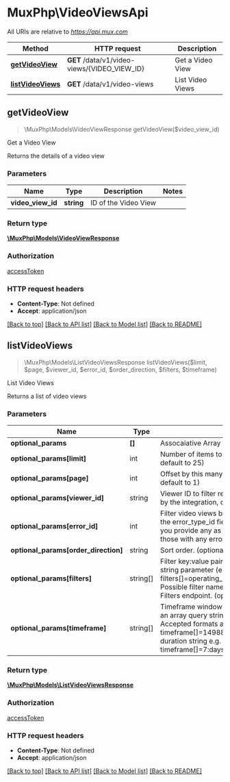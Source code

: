 # MuxPhp\VideoViewsApi

All URIs are relative to *https://api.mux.com*

Method | HTTP request | Description
------------- | ------------- | -------------
[**getVideoView**](VideoViewsApi.md#getVideoView) | **GET** /data/v1/video-views/{VIDEO_VIEW_ID} | Get a Video View
[**listVideoViews**](VideoViewsApi.md#listVideoViews) | **GET** /data/v1/video-views | List Video Views



## getVideoView

> \MuxPhp\Models\VideoViewResponse getVideoView($video_view_id)

Get a Video View

Returns the details of a video view

### Parameters


Name | Type | Description  | Notes
------------- | ------------- | ------------- | -------------
 **video_view_id** | **string**| ID of the Video View |

### Return type

[**\MuxPhp\Models\VideoViewResponse**](../Model/VideoViewResponse.md)

### Authorization

[accessToken](../../README.md#accessToken)

### HTTP request headers

- **Content-Type**: Not defined
- **Accept**: application/json

[[Back to top]](#) [[Back to API list]](../../README.md#documentation-for-api-endpoints)
[[Back to Model list]](../../README.md#documentation-for-models)
[[Back to README]](../../README.md)


## listVideoViews

> \MuxPhp\Models\ListVideoViewsResponse listVideoViews($limit, $page, $viewer_id, $error_id, $order_direction, $filters, $timeframe)

List Video Views

Returns a list of video views

### Parameters


Name | Type | Description  | Notes
------------- | ------------- | ------------- | -------------
**optional_params** | **[]** | Assocaiative Array of optional parameters, specifically: <br>
**optional_params[limit]** | int | Number of items to include in the response (optional, default to 25)
**optional_params[page]** | int | Offset by this many pages, of the size of &#x60;limit&#x60; (optional, default to 1)
**optional_params[viewer_id]** | string | Viewer ID to filter results by. This value may be provided by the integration, or may be created by Mux. (optional)
**optional_params[error_id]** | int | Filter video views by the provided error ID (as returned in the error_type_id field in the list video views endpoint). If you provide any as the error ID, this will filter the results to those with any error. (optional)
**optional_params[order_direction]** | string | Sort order. (optional)
**optional_params[filters]** | string[] | Filter key:value pairs. Must be provided as an array query string parameter (e.g. filters[]&#x3D;operating_system:windows&amp;filters[]&#x3D;country:US).  Possible filter names are the same as returned by the List Filters endpoint. (optional)
**optional_params[timeframe]** | string[] | Timeframe window to limit results by. Must be provided as an array query string parameter (e.g. timeframe[]&#x3D;). Accepted formats are...   * array of epoch timestamps e.g. timeframe[]&#x3D;1498867200&amp;timeframe[]&#x3D;1498953600    * duration string e.g. timeframe[]&#x3D;24:hours or timeframe[]&#x3D;7:days. (optional)

### Return type

[**\MuxPhp\Models\ListVideoViewsResponse**](../Model/ListVideoViewsResponse.md)

### Authorization

[accessToken](../../README.md#accessToken)

### HTTP request headers

- **Content-Type**: Not defined
- **Accept**: application/json

[[Back to top]](#) [[Back to API list]](../../README.md#documentation-for-api-endpoints)
[[Back to Model list]](../../README.md#documentation-for-models)
[[Back to README]](../../README.md)

